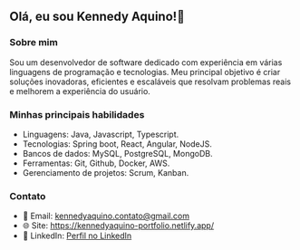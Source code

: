 ## Olá, eu sou Kennedy Aquino!👋

### Sobre mim
Sou um desenvolvedor de software dedicado com experiência em várias linguagens de programação e tecnologias. Meu principal objetivo é criar soluções inovadoras, eficientes e escaláveis que resolvam problemas reais e melhorem a experiência do usuário.

### Minhas principais habilidades
- Linguagens: Java, Javascript, Typescript.
- Tecnologias: Spring boot, React, Angular, NodeJS. 
- Bancos de dados: MySQL, PostgreSQL, MongoDB.
- Ferramentas: Git, Github, Docker, AWS.
- Gerenciamento de projetos: Scrum, Kanban.

### Contato
- 📧 Email: kennedyaquino.contato@gmail.com
- 🌐 Site: https://kennedyaquino-portfolio.netlify.app/
- 💼 LinkedIn: [Perfil no LinkedIn](https://www.linkedin.com/in/kennedy-aquino-b8a70a1b2/)


